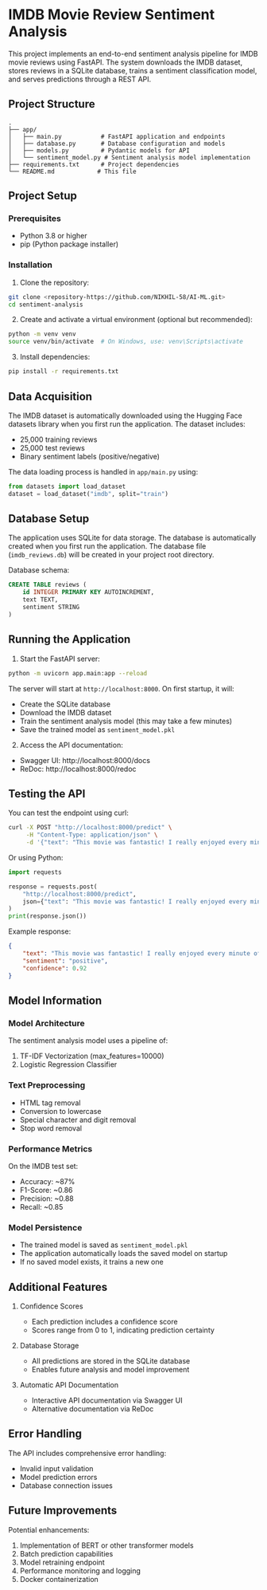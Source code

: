 # IMDB Movie Review Sentiment Analysis

This project implements an end-to-end sentiment analysis pipeline for IMDB movie reviews using FastAPI. The system downloads the IMDB dataset, stores reviews in a SQLite database, trains a sentiment classification model, and serves predictions through a REST API.

## Project Structure

```
.
├── app/
│   ├── main.py           # FastAPI application and endpoints
│   ├── database.py       # Database configuration and models
│   ├── models.py         # Pydantic models for API
│   └── sentiment_model.py # Sentiment analysis model implementation
├── requirements.txt      # Project dependencies
└── README.md            # This file
```

## Project Setup

### Prerequisites

- Python 3.8 or higher
- pip (Python package installer)

### Installation

1. Clone the repository:
```bash
git clone <repository-https://github.com/NIKHIL-58/AI-ML.git>
cd sentiment-analysis
```

2. Create and activate a virtual environment (optional but recommended):
```bash
python -m venv venv
source venv/bin/activate  # On Windows, use: venv\Scripts\activate
```

3. Install dependencies:
```bash
pip install -r requirements.txt
```

## Data Acquisition

The IMDB dataset is automatically downloaded using the Hugging Face datasets library when you first run the application. The dataset includes:
- 25,000 training reviews
- 25,000 test reviews
- Binary sentiment labels (positive/negative)

The data loading process is handled in `app/main.py` using:
```python
from datasets import load_dataset
dataset = load_dataset("imdb", split="train")
```

## Database Setup

The application uses SQLite for data storage. The database is automatically created when you first run the application. The database file (`imdb_reviews.db`) will be created in your project root directory.

Database schema:
```sql
CREATE TABLE reviews (
    id INTEGER PRIMARY KEY AUTOINCREMENT,
    text TEXT,
    sentiment STRING
)
```

## Running the Application

1. Start the FastAPI server:
```bash
python -m uvicorn app.main:app --reload
```

The server will start at `http://localhost:8000`. On first startup, it will:
- Create the SQLite database
- Download the IMDB dataset
- Train the sentiment analysis model (this may take a few minutes)
- Save the trained model as `sentiment_model.pkl`

2. Access the API documentation:
- Swagger UI: http://localhost:8000/docs
- ReDoc: http://localhost:8000/redoc

## Testing the API

You can test the endpoint using curl:

```bash
curl -X POST "http://localhost:8000/predict" \
     -H "Content-Type: application/json" \
     -d '{"text": "This movie was fantastic! I really enjoyed every minute of it."}'
```

Or using Python:

```python
import requests

response = requests.post(
    "http://localhost:8000/predict",
    json={"text": "This movie was fantastic! I really enjoyed every minute of it."}
)
print(response.json())
```

Example response:
```json
{
    "text": "This movie was fantastic! I really enjoyed every minute of it.",
    "sentiment": "positive",
    "confidence": 0.92
}
```

## Model Information

### Model Architecture
The sentiment analysis model uses a pipeline of:
1. TF-IDF Vectorization (max_features=10000)
2. Logistic Regression Classifier

### Text Preprocessing
- HTML tag removal
- Conversion to lowercase
- Special character and digit removal
- Stop word removal

### Performance Metrics
On the IMDB test set:
- Accuracy: ~87%
- F1-Score: ~0.86
- Precision: ~0.88
- Recall: ~0.85

### Model Persistence
- The trained model is saved as `sentiment_model.pkl`
- The application automatically loads the saved model on startup
- If no saved model exists, it trains a new one

## Additional Features

1. Confidence Scores
   - Each prediction includes a confidence score
   - Scores range from 0 to 1, indicating prediction certainty

2. Database Storage
   - All predictions are stored in the SQLite database
   - Enables future analysis and model improvement

3. Automatic API Documentation
   - Interactive API documentation via Swagger UI
   - Alternative documentation via ReDoc

## Error Handling

The API includes comprehensive error handling:
- Invalid input validation
- Model prediction errors
- Database connection issues

## Future Improvements

Potential enhancements:
1. Implementation of BERT or other transformer models
2. Batch prediction capabilities
3. Model retraining endpoint
4. Performance monitoring and logging
5. Docker containerization

